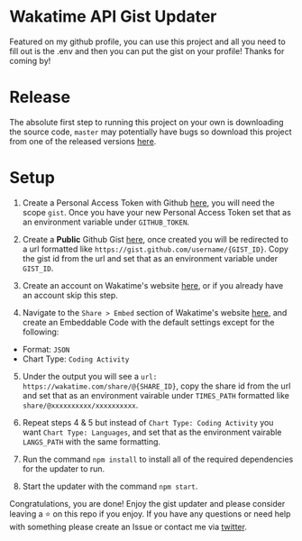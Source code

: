 # Wakatime API Gist Updater

Featured on my github profile, you can use this project and all you need to fill out is the .env and then you can put the gist on your profile! Thanks for coming by!

# Release

The absolute first step to running this project on your own is downloading the source code, `master` may potentially have bugs so download this project from one of the released versions [here](https://github.com/hox/wakatime-api/releases).

# Setup

1. Create a Personal Access Token with Github [here](https://github.com/settings/tokens/new), you will need the scope `gist`. Once you have your new Personal Access Token set that as an environment variable under `GITHUB_TOKEN`.

2. Create a **Public** Github Gist [here](https://gist.github.com/), once created you will be redirected to a url formatted like `https://gist.github.com/username/{GIST_ID}`. Copy the gist id from the url and set that as an environment variable under `GIST_ID`.

3. Create an account on Wakatime's website [here](https://wakatime.com/signup), or if you already have an account skip this step.

4. Navigate to the `Share > Embed` section of Wakatime's website [here](https://wakatime.com/share/embed), and create an Embeddable Code with the default settings except for the following:

- Format: `JSON`
- Chart Type: `Coding Activity`

5. Under the output you will see a `url: https://wakatime.com/share/@{SHARE_ID}`, copy the share id from the url and set that as an environment vairable under `TIMES_PATH` formatted like `share/@xxxxxxxxxx/xxxxxxxxxx`.

6. Repeat steps 4 & 5 but instead of `Chart Type: Coding Activity` you want `Chart Type: Languages`, and set that as the environment vairable `LANGS_PATH` with the same formatting.

7. Run the command `npm install` to install all of the required dependencies for the updater to run.

8. Start the updater with the command `npm start`.

Congratulations, you are done! Enjoy the gist updater and please consider leaving a ⭐ on this repo if you enjoy. If you have any questions or need help with something please create an Issue or contact me via [twitter](https://go.eli.tf/twitter).
